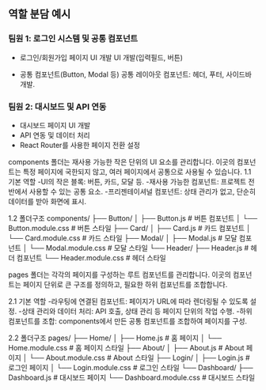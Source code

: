 ## 역할 분담 예시

### 팀원 1: 로그인 시스템 및 공통 컴포넌트
- 로그인/회원가입 페이지 UI 개발
   UI 개발(입력필드, 버튼)

- 공통 컴포넌트(Button, Modal 등)
   공통 레이아웃 컴포넌트:
   헤더, 푸터, 사이드바 개발.


### 팀원 2: 대시보드 및 API 연동
- 대시보드 페이지 UI 개발
- API 연동 및 데이터 처리
- React Router를 사용한 페이지 전환 설정



components 폴더는 재사용 가능한 작은 단위의 UI 요소를 관리합니다.
이곳의 컴포넌트는 특정 페이지에 국한되지 않고, 여러 페이지에서 공통으로 사용될 수 있습니다.
1.1 기본 역할
-UI의 작은 블록: 버튼, 카드, 모달 등.
-재사용 가능한 컴포넌트: 프로젝트 전반에서 사용할 수 있는 공통 요소.
-프리젠테이셔널 컴포넌트: 상태 관리가 없고, 단순히 데이터를 받아 화면에 표시.

1.2 폴더구조
components/
├── Button/
│   ├── Button.js          # 버튼 컴포넌트
│   └── Button.module.css  # 버튼 스타일
├── Card/
│   ├── Card.js            # 카드 컴포넌트
│   └── Card.module.css    # 카드 스타일
├── Modal/
│   ├── Modal.js           # 모달 컴포넌트
│   └── Modal.module.css   # 모달 스타일
└── Header/
    ├── Header.js          # 헤더 컴포넌트
    └── Header.module.css  # 헤더 스타일




pages 폴더는 각각의 페이지를 구성하는 루트 컴포넌트를 관리합니다.
이곳의 컴포넌트는 페이지 단위로 큰 구조를 정의하고, 필요한 하위 컴포넌트를 조합합니다.

2.1 기본 역할
-라우팅에 연결된 컴포넌트: 페이지가 URL에 따라 렌더링될 수 있도록 설정.
-상태 관리와 데이터 처리: API 호출, 상태 관리 등 페이지 단위의 작업 수행.
-하위 컴포넌트를 조합: components에서 만든 공통 컴포넌트를 조합하여 페이지를 구성.

2.2 폴더구조
pages/
├── Home/
│   ├── Home.js            # 홈 페이지
│   └── Home.module.css    # 홈 페이지 스타일
├── About/
│   ├── About.js           # About 페이지
│   └── About.module.css   # About 스타일
├── Login/
│   ├── Login.js           # 로그인 페이지
│   └── Login.module.css   # 로그인 스타일
└── Dashboard/
    ├── Dashboard.js       # 대시보드 페이지
    └── Dashboard.module.css # 대시보드 스타일